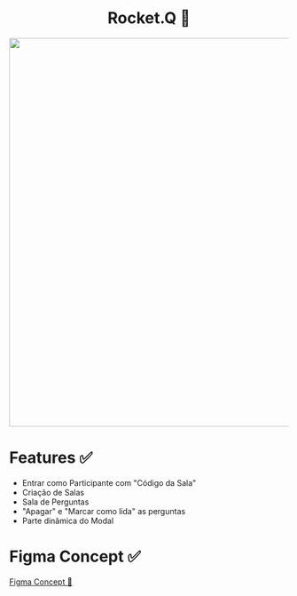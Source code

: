 <div align="center">
<h1>Rocket.Q 🚀</h1>
</div>

<div align="center">
<img src="https://user-images.githubusercontent.com/55956194/154174710-cb59966c-0380-4a77-9c77-d24629fd822b.png" width="700px">
</div>

<h1>Features ✅</h1>

<ul>
  <li>Entrar como Participante com "Código da Sala"</li>
  <li>Criação de Salas</li>
  <li>Sala de Perguntas</li>
  <li>"Apagar" e "Marcar como lida" as perguntas</li>
  <li>Parte dinâmica do Modal</li>
</ul>

<h1>Figma Concept ✅</h1>

<a href="https://www.figma.com/file/hyCYI2twlqh4Znjcts2yS9/Roquet.q-(Community)?node-id=0%3A1">Figma Concept 🎨</a>
